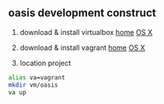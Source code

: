 ## oasis development construct
1. download & install virtualbox
[home](https://www.virtualbox.org/wiki/Downloads)
[OS X](http://download.virtualbox.org/virtualbox/4.3.28/VirtualBox-4.3.28-100309-OSX.dmg)

2. download & install vagrant
[home](https://www.vagrantup.com/downloads.html)
[OS X](https://dl.bintray.com/mitchellh/vagrant/vagrant_1.7.2.dmg)

3. location project

```bash
alias va=vagrant
mkdir vm/oasis
va up
```
